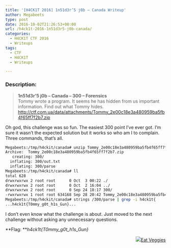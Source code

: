 ```yaml
---
title: '[H4CK1T 2016] 1n51d3r’5 j0b – Canada Writeup'
author: Megabeets
type: post
date: 2016-10-02T21:26:53+00:00
url: /h4ck1t-2016-1n51d3r5-j0b-canada/
categories:
  - H4CK1T CTF 2016
  - Writeups
tags:
  - CTF
  - H4CK1T
  - Writeups

---
```

### **Description:**

> **1n51d3r&#8217;5 j0b &#8211; Canada &#8211; 300 &#8211; Forensics**  
> <span style="font-weight: 400;">Tommy wrote a program. It seems he has hidden from us important information. Find out what Tommy hides.</span>  
> [<span style="font-weight: 400;">http://ctf.com.ua/data/attachments/Tommy_2e00c18e3a480959ba5fb4f65ff7f2b7.zip</span>][1]

Oh god, this challenge was so fun. The easiest 300 point I&#8217;ve ever got. I&#8217;m sure it wasn&#8217;t the expected solution but it works so who am I to complain. Three commands, that&#8217;s all.

```sh
Megabeets:/tmp/h4ckit/canada# unzip Tommy_2e00c18e3a480959ba5fb4f65ff7f2b7.zip
Archive:  Tommy_2e00c18e3a480959ba5fb4f65ff7f2b7.zip
   creating: 300/
  inflating: 300/out.txt
  inflating: 300/parse
Megabeets:/tmp/h4ckit/canada# ll
total 628
drwxrwxrwx 2 root root      0 Oct  3 00:22 ./
drwxrwxrwx 2 root root      0 Oct  2 16:04 ../
drwxrwxrwx 2 root root      0 Sep 24 18:17 300/
-rwxrwxrwx 1 root root 634168 Sep 28 20:42 Tommy_2e00c18e3a480959ba5fb4f65ff7f2b7.zip*
Megabeets:/tmp/h4ckit/canada# strings /300/parse | grep -i h4ck1t{
...h4ck1t{T0mmy_g0t_h1s_Gun}...
```


I don&#8217;t even know what the challenge is about. Just moved to the next challenge without asking any unnecessary questions.

**Flag: **_h4ck1t{T0mmy\_g0t\_h1s_Gun}_

<div class="nf-post-footer">
  <p style="text-align: right">
    <a href="https://www.megabeets.net/about.html#vegan"><img src="../uploads/megabeets_inline_logo.png" />Eat Veggies</a>
  </p>
</div>

 [1]: http://ctf.com.ua/data/attachments/Tommy_2e00c18e3a480959ba5fb4f65ff7f2b7.zip